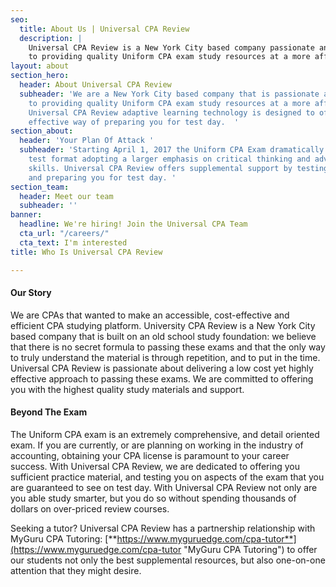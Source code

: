 ```yaml
---
seo:
  title: About Us | Universal CPA Review
  description: |
    Universal CPA Review is a New York City based company passionate and dedicated
    to providing quality Uniform CPA exam study resources at a more affordable price.
layout: about
section_hero:
  header: About Universal CPA Review
  subheader: 'We are a New York City based company that is passionate and dedicated
    to providing quality Uniform CPA exam study resources at a more affordable price.
    Universal CPA Review adaptive learning technology is designed to offer you a more
    effective way of preparing you for test day.  '
section_about:
  header: 'Your Plan Of Attack '
  subheader: 'Starting April 1, 2017 the Uniform CPA Exam dramatically changed its
    test format adopting a larger emphasis on critical thinking and advanced order
    skills. Universal CPA Review offers supplemental support by testing your knowledge
    and preparing you for test day. '
section_team:
  header: Meet our team
  subheader: ''
banner:
  headline: We're hiring! Join the Universal CPA Team
  cta_url: "/careers/"
  cta_text: I'm interested
title: Who Is Universal CPA Review

---
```

#### Our Story

We are CPAs that wanted to make an accessible, cost-effective and efficient CPA studying platform. University CPA Review is a New York City based company that is built on an old school study foundation: we believe that there is no secret formula to passing these exams and that the only way to truly understand the material is through repetition, and to put in the time. Universal CPA Review is passionate about delivering a low cost yet highly effective approach to passing these exams. We are committed to offering you with the highest quality study materials and support. 

#### Beyond The Exam

The Uniform CPA exam is an extremely comprehensive, and detail oriented exam. If you are currently, or are planning on working in the industry of accounting, obtaining your CPA license is paramount to your career success. With Universal CPA Review, we are dedicated to offering you sufficient practice material, and testing you on aspects of the exam that you are guaranteed to see on test day. With Universal CPA Review not only are you able study smarter, but you do so without spending thousands of dollars on over-priced review courses.

Seeking a tutor? Universal CPA Review has a partnership relationship with MyGuru CPA Tutoring: [**https://www.myguruedge.com/cpa-tutor**](https://www.myguruedge.com/cpa-tutor "MyGuru CPA Tutoring") to offer our students not only the best supplemental resources, but also one-on-one attention that they might desire. 
